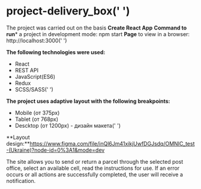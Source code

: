 # **project-delivery_box**('  ')

The project was carried out on the basis **Create React App**
**Command to run*** a project in development mode: npm start
**Page** to view in a browser: http://localhost:3000('  ')

**The following technologies were used:**
- React
- REST API
- JavaScript(ES6)
- Redux
- SCSS/SASS('  ')

**The project uses adaptive layout with the following breakpoints:**
- Mobile (от 375px)
- Tablet (от 768px)
- Descktop (от 1200px) - дизайн макета('  ')

**Layout design:**https://www.figma.com/file/inQl6Jm41xikjUwfDGJsdq/OMNIC_test-(Ukraine)?node-id=0%3A1&mode=dev

The site allows you to send or return a parcel through the selected post office, select an available cell, read the instructions for use. If an error occurs or all actions are successfully completed, the user will receive a notification.

